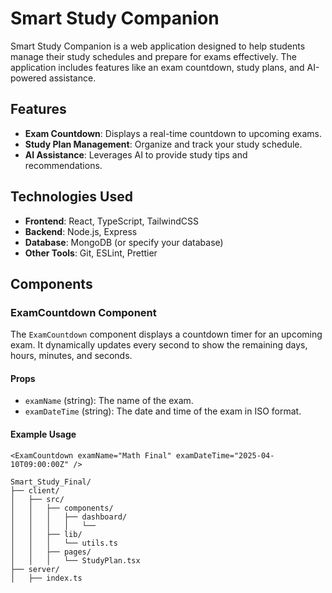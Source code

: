# Smart Study Companion

Smart Study Companion is a web application designed to help students manage their study schedules and prepare for exams effectively. The application includes features like an exam countdown, study plans, and AI-powered assistance.

## Features

- **Exam Countdown**: Displays a real-time countdown to upcoming exams.
- **Study Plan Management**: Organize and track your study schedule.
- **AI Assistance**: Leverages AI to provide study tips and recommendations.

## Technologies Used

- **Frontend**: React, TypeScript, TailwindCSS
- **Backend**: Node.js, Express
- **Database**: MongoDB (or specify your database)
- **Other Tools**: Git, ESLint, Prettier

## Components

### ExamCountdown Component

The `ExamCountdown` component displays a countdown timer for an upcoming exam. It dynamically updates every second to show the remaining days, hours, minutes, and seconds.

#### Props

- `examName` (string): The name of the exam.
- `examDateTime` (string): The date and time of the exam in ISO format.

#### Example Usage

```tsx
<ExamCountdown examName="Math Final" examDateTime="2025-04-10T09:00:00Z" />

Smart_Study_Final/
├── client/
│   ├── src/
│   │   ├── components/
│   │   │   ├── dashboard/
│   │   │   │   └── 
│   │   ├── lib/
│   │   │   └── utils.ts
│   │   ├── pages/
│   │   │   └── StudyPlan.tsx
├── server/
│   ├── index.ts
